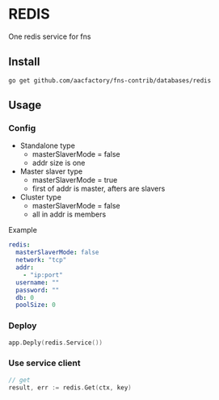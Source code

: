 # REDIS

One redis service for fns

## Install

```shell
go get github.com/aacfactory/fns-contrib/databases/redis
```

## Usage

### Config

* Standalone type
    * masterSlaverMode = false
    * addr size is one
* Master slaver type
    * masterSlaverMode = true
    * first of addr is master, afters are slavers
* Cluster type
    * masterSlaverMode = false
    * all in addr is members

Example
```yaml
redis:
  masterSlaverMode: false
  network: "tcp"
  addr: 
    - "ip:port"
  username: ""
  password: ""
  db: 0
  poolSize: 0
```

### Deploy

```go
app.Deply(redis.Service())
```

### Use service client

```go
// get
result, err := redis.Get(ctx, key)

```
